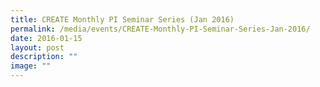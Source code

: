 ```yaml
---
title: CREATE Monthly PI Seminar Series (Jan 2016)
permalink: /media/events/CREATE-Monthly-PI-Seminar-Series-Jan-2016/
date: 2016-01-15
layout: post
description: ""
image: ""
---
```

